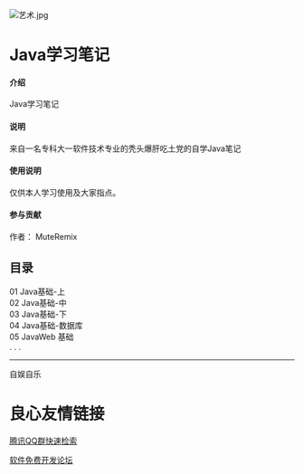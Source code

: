 ![艺术.jpg](https://images.gitee.com/uploads/images/2020/0512/121027_0906e373_5365636.jpeg)

# Java学习笔记

#### 介绍
Java学习笔记

#### 说明
来自一名专科大一软件技术专业的秃头爆肝吃土党的自学Java笔记

#### 使用说明
仅供本人学习使用及大家指点。

#### 参与贡献
作者： MuteRemix 

## 目录
  01 Java基础-上  
  02 Java基础-中  
  03 Java基础-下  
  04 Java基础-数据库  
  05 JavaWeb 基础  
 . . . 

---
  自娱自乐  

 # 良心友情链接

[腾讯QQ群快速检索](http://u.720life.cn/s/8cf73f7c)

[软件免费开发论坛](http://u.720life.cn/s/bbb01dc0)